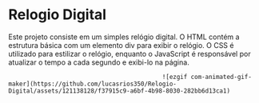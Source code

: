 # Relogio Digital

Este projeto consiste em um simples relógio digital. O HTML contém a estrutura básica com um elemento div para exibir o relógio. O CSS é utilizado para estilizar o relógio, enquanto o JavaScript é responsável por atualizar o tempo a cada segundo e exibi-lo na página.

                                               ![ezgif com-animated-gif-maker](https://github.com/lucasrios350/Relogio-Digital/assets/121138128/f37915c9-a6bf-4b98-8030-282bb6d13ca1)
